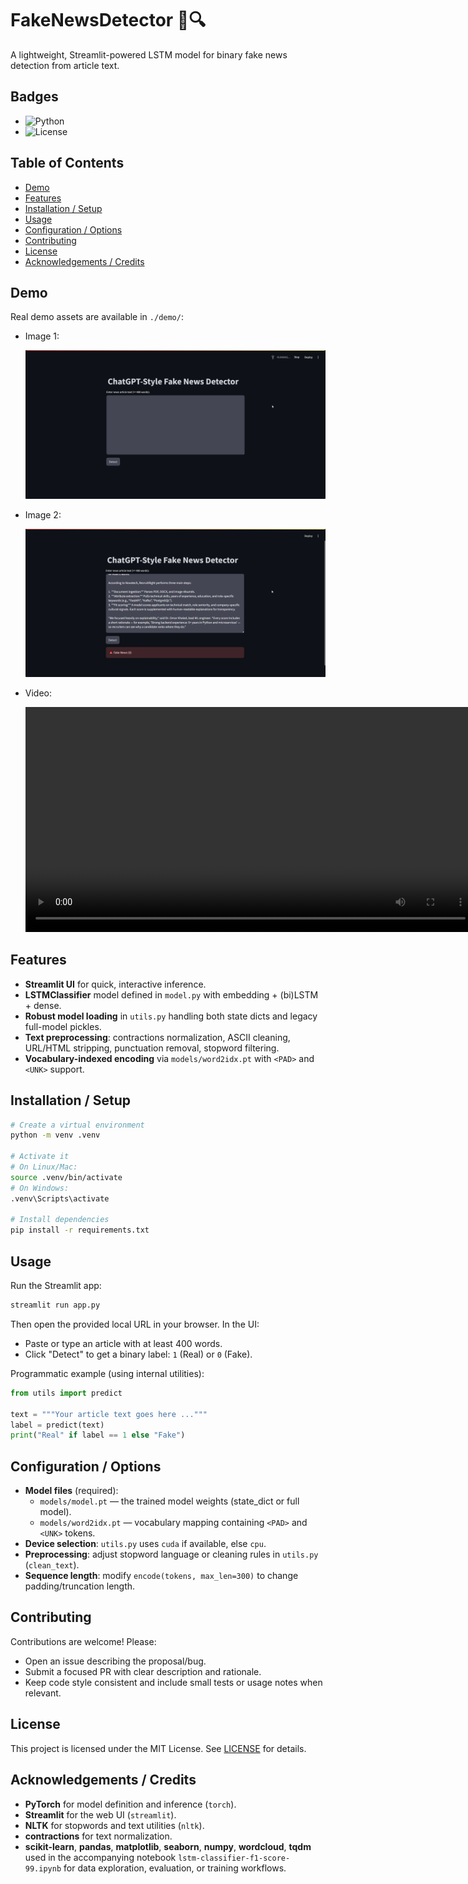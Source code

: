 # FakeNewsDetector 📰🔍

A lightweight, Streamlit-powered LSTM model for binary fake news detection from article text.

## Badges

- ![Python](https://img.shields.io/badge/Python-3.11-blue)
- ![License](https://img.shields.io/badge/License-MIT-green)

## Table of Contents

- [Demo](#demo)
- [Features](#features)
- [Installation / Setup](#installation--setup)
- [Usage](#usage)
- [Configuration / Options](#configuration--options)
- [Contributing](#contributing)
- [License](#license)
- [Acknowledgements / Credits](#acknowledgements--credits)

## Demo

Real demo assets are available in `./demo/`:

- Image 1:

  ![Demo 1](./demo/demo.png)

- Image 2:

  ![Demo 2](./demo/demo2.png)

- Video:

  <video src="./demo/demo.mp4" width="720" controls></video>

## Features

- **Streamlit UI** for quick, interactive inference.
- **LSTMClassifier** model defined in `model.py` with embedding + (bi)LSTM + dense.
- **Robust model loading** in `utils.py` handling both state dicts and legacy full-model pickles.
- **Text preprocessing**: contractions normalization, ASCII cleaning, URL/HTML stripping, punctuation removal, stopword filtering.
- **Vocabulary-indexed encoding** via `models/word2idx.pt` with `<PAD>` and `<UNK>` support.

## Installation / Setup

```bash
# Create a virtual environment
python -m venv .venv

# Activate it
# On Linux/Mac:
source .venv/bin/activate
# On Windows:
.venv\Scripts\activate

# Install dependencies
pip install -r requirements.txt
```

## Usage

Run the Streamlit app:

```bash
streamlit run app.py
```

Then open the provided local URL in your browser. In the UI:

- Paste or type an article with at least 400 words.
- Click "Detect" to get a binary label: `1` (Real) or `0` (Fake).

Programmatic example (using internal utilities):

```python
from utils import predict

text = """Your article text goes here ..."""
label = predict(text)
print("Real" if label == 1 else "Fake")
```

## Configuration / Options

- **Model files** (required):
  - `models/model.pt` — the trained model weights (state_dict or full model).
  - `models/word2idx.pt` — vocabulary mapping containing `<PAD>` and `<UNK>` tokens.
- **Device selection**: `utils.py` uses `cuda` if available, else `cpu`.
- **Preprocessing**: adjust stopword language or cleaning rules in `utils.py` (`clean_text`).
- **Sequence length**: modify `encode(tokens, max_len=300)` to change padding/truncation length.

## Contributing

Contributions are welcome! Please:

- Open an issue describing the proposal/bug.
- Submit a focused PR with clear description and rationale.
- Keep code style consistent and include small tests or usage notes when relevant.

## License

This project is licensed under the MIT License. See [LICENSE](./LICENSE) for details.

## Acknowledgements / Credits

- **PyTorch** for model definition and inference (`torch`).
- **Streamlit** for the web UI (`streamlit`).
- **NLTK** for stopwords and text utilities (`nltk`).
- **contractions** for text normalization.
- **scikit-learn**, **pandas**, **matplotlib**, **seaborn**, **numpy**, **wordcloud**, **tqdm** used in the accompanying notebook `lstm-classifier-f1-score-99.ipynb` for data exploration, evaluation, or training workflows.
